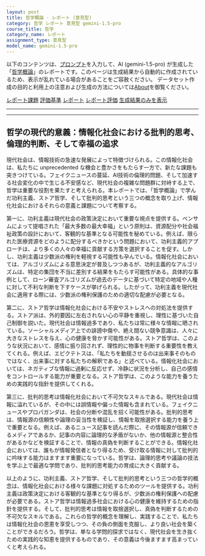 ```yaml
---
layout: post
title: 哲学概論 - レポート (意見型)
category: 哲学 レポート 意見型 gemini-1.5-pro
course_title: 哲学
category_name: レポート
assignment_type: 意見型
model_name: gemini-1.5-pro
---
```


以下のコンテンツは、[プロンプト](http://127.0.0.1:8000/generated/哲学/gemini-1.5-pro/prompt_レポート-意見型.md)を入力して、AI (gemini-1.5-pro) が生成した「[哲学概論](/contents/哲学/)」のレポートです。このページは生成結果から自動的に作成されているため、表示が乱れている場合があることをご容赦ください。
データセット作成の目的と利用上の注意および生成の方法については[About](/About)を御覧ください。

[レポート課題](../レポート課題-意見型)
[評価基準](../評価基準-意見型)
[レポート](../レポート-意見型)
[レポート評価](../レポート評価-意見型)
[生成結果のみを表示](http://127.0.0.1:8000/generated/哲学/gemini-1.5-pro/レポート-意見型.md)
  

***
***
  
## 哲学の現代的意義：情報化社会における批判的思考、倫理的判断、そして幸福の追求

現代社会は、情報技術の急速な発展によって特徴づけられる。この情報化社会は、私たちに unprecedented な機会と豊かさをもたらす一方で、新たな課題も突きつけている。フェイクニュースの蔓延、AI技術の倫理的問題、そして加速する社会変化の中で生じる不安感など、現代社会の複雑な問題群に対峙する上で、哲学は重要な役割を果たすと考えられる。本レポートでは、「哲学概論」で学んだ功利主義、ストア哲学、そして批判的思考という三つの概念を取り上げ、情報化社会におけるそれらの意義と課題について考察する。

第一に、功利主義は現代社会の政策決定において重要な視点を提供する。ベンサムによって提唱された「最大多数の最大幸福」という原則は、資源配分や社会福祉政策の設計において、客観的な基準となる可能性を秘めている。例えば、限られた医療資源をどのように配分するべきかという問題において、功利主義的アプローチは、より多くの人々の幸福に貢献する方策を選択することを促す。しかし、功利主義は少数派の権利を軽視する可能性も孕んでいる。情報化社会においては、アルゴリズムによる意思決定が普及しつつあるが、功利主義的なアルゴリズムは、特定の集団を不当に差別する結果をもたらす可能性がある。具体的な事例として、ローン審査アルゴリズムが過去のデータに基づいて特定の地域や人種に対して不利な判断を下すケースが挙げられる。したがって、功利主義を現代社会に適用する際には、少数派の権利保護のための適切な配慮が必要となる。

第二に、ストア哲学は情報化社会における不安やストレスへの対処法を提供する。ストア派は、外的要因に左右されない心の平静を重視し、理性に基づいた自己制御を説いた。現代社会は情報過多であり、私たちは常に様々な情報に晒されている。ソーシャルメディア上での誹謗中傷や、絶え間ない競争意識は、人々に大きなストレスを与え、心の健康を脅かす可能性がある。ストア哲学は、このような状況において、感情に振り回されず、理性的に物事を判断する重要性を教えてくれる。例えば、エピクテトスは、「私たちを動揺させるのは出来事そのものではなく、出来事に対する私たちの解釈である」と述べている。情報化社会においては、ネガティブな情報に過剰に反応せず、冷静に状況を分析し、自己の感情をコントロールする能力が重要となる。ストア哲学は、このような能力を養うための実践的な指針を提供してくれる。

第三に、批判的思考は情報化社会において不可欠なスキルである。現代社会は情報に溢れているが、その中には誤情報や偏った情報も含まれている。フェイクニュースやプロパガンダは、社会の分断や混乱を招く可能性がある。批判的思考は、情報源の信頼性や論理の妥当性を検証し、情報を取捨選択する能力を養う上で重要となる。例えば、あるニュース記事を読んだ際に、その情報源が信頼できるメディアであるか、記事の内容に論理的な矛盾がないか、他の情報源と整合性があるかなどを検証することで、情報の真偽を判断することができる。情報化社会においては、誰もが情報発信者となり得るため、受け取る情報に対して批判的に吟味する能力はますます重要になっている。哲学は、論理的思考や議論の技法を学ぶ上で最適な学問であり、批判的思考能力の育成に大きく貢献する。

以上のように、功利主義、ストア哲学、そして批判的思考という三つの哲学的概念は、情報化社会における様々な課題に対処するためのツールを提供する。功利主義は政策決定における客観的な基準となり得るが、少数派の権利保護への配慮が必要である。ストア哲学は情報過多社会における心の健康を維持するための指針を提供する。そして、批判的思考は情報を取捨選択し、真偽を判断するための不可欠なスキルである。これらの哲学的概念を理解し、実践することで、私たちは情報化社会の恩恵を享受しつつ、その負の側面を克服し、より良い社会を築くことができるだろう。哲学は、単なる学問的探求ではなく、現代社会を生き抜くための実践的な知恵を提供するものであり、その意義は今後ますます高まっていくと考えられる。
